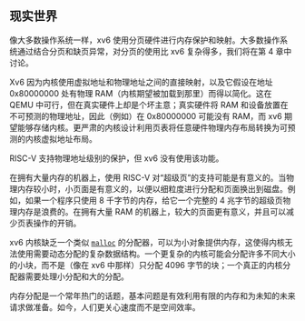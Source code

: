## 现实世界

像大多数操作系统一样，xv6 使用分页硬件进行内存保护和映射。大多数操作系统通过结合分页和缺页异常，对分页的使用比 xv6 复杂得多，我们将在第 4 章中讨论。

Xv6 因为内核使用虚拟地址和物理地址之间的直接映射，以及它假设在地址 0x80000000 处有物理 RAM（内核期望被加载到那里）而得以简化。这在 QEMU 中可行，但在真实硬件上却是个坏主意；真实硬件将 RAM 和设备放置在不可预测的物理地址，因此（例如）在 0x80000000 可能没有 RAM，而 xv6 期望能够存储内核。更严肃的内核设计利用页表将任意硬件物理内存布局转换为可预测的内核虚拟地址布局。

RISC-V 支持物理地址级别的保护，但 xv6 没有使用该功能。

在拥有大量内存的机器上，使用 RISC-V 对“超级页”的支持可能是有意义的。当物理内存较小时，小页面是有意义的，以便以细粒度进行分配和页面换出到磁盘。例如，如果一个程序只使用 8 千字节的内存，给它一个完整的 4 兆字节的超级页物理内存是浪费的。在拥有大量 RAM 的机器上，较大的页面更有意义，并且可以减少页表操作的开销。

xv6 内核缺乏一个类似 [`malloc`](/source/xv6-riscv/user/umalloc.c) 的分配器，可以为小对象提供内存，这使得内核无法使用需要动态分配的复杂数据结构。一个更复杂的内核可能会分配许多不同大小的小块，而不是（像在 xv6 中那样）只分配 4096 字节的块；一个真正的内核分配器需要处理小分配和大的分配。

内存分配是一个常年热门的话题，基本问题是有效利用有限的内存和为未知的未来请求做准备。如今，人们更关心速度而不是空间效率。